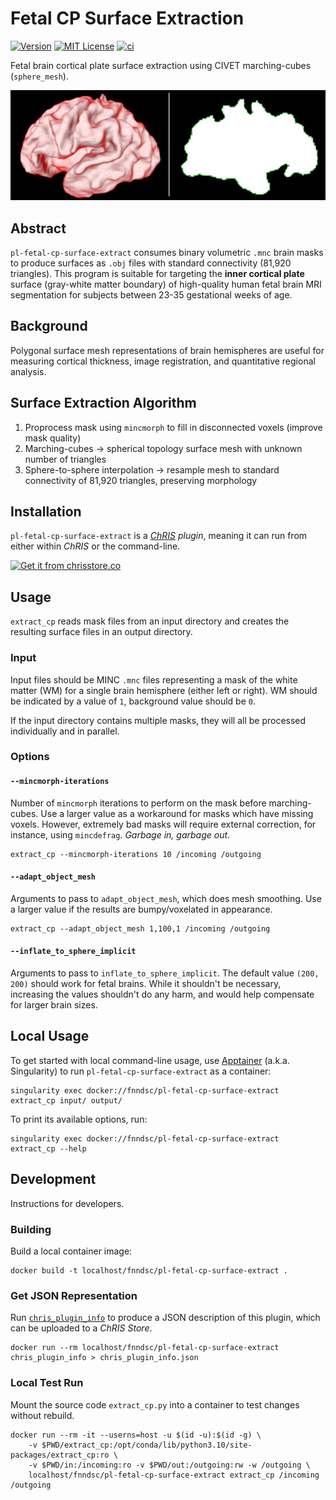 # Fetal CP Surface Extraction

[![Version](https://img.shields.io/docker/v/fnndsc/pl-fetal-cp-surface-extract?sort=semver)](https://hub.docker.com/r/fnndsc/pl-fetal-cp-surface-extract)
[![MIT License](https://img.shields.io/github/license/fnndsc/pl-fetal-cp-surface-extract)](https://github.com/FNNDSC/pl-fetal-cp-surface-extract/blob/main/LICENSE)
[![ci](https://github.com/FNNDSC/pl-fetal-cp-surface-extract/actions/workflows/ci.yml/badge.svg)](https://github.com/FNNDSC/pl-fetal-cp-surface-extract/actions/workflows/ci.yml)

Fetal brain cortical plate surface extraction using CIVET marching-cubes (`sphere_mesh`).

![Figure](docs/fig.png)

## Abstract

`pl-fetal-cp-surface-extract` consumes binary volumetric `.mnc` brain masks to produce
surfaces as `.obj` files with standard connectivity (81,920 triangles). This program is
suitable for targeting the **inner cortical plate** surface (gray-white matter boundary)
of high-quality human fetal brain MRI segmentation for subjects between 23-35 gestational
weeks of age.

## Background

Polygonal surface mesh representations of brain hemispheres are useful for measuring cortical
thickness, image registration, and quantitative regional analysis.

## Surface Extraction Algorithm

1. Proprocess mask using `mincmorph` to fill in disconnected voxels (improve mask quality)
2. Marching-cubes -> spherical topology surface mesh with unknown number of triangles
3. Sphere-to-sphere interpolation -> resample mesh to standard connectivity of 81,920 triangles, preserving morphology

## Installation

`pl-fetal-cp-surface-extract` is a _[ChRIS](https://chrisproject.org/) plugin_, meaning it can
run from either within _ChRIS_ or the command-line.

[![Get it from chrisstore.co](https://ipfs.babymri.org/ipfs/QmaQM9dUAYFjLVn3PpNTrpbKVavvSTxNLE5BocRCW1UoXG/light.png)](https://chrisstore.co/plugin/pl-fetal-cp-surface-extract)

## Usage

`extract_cp` reads mask files from an input directory and creates
the resulting surface files in an output directory.

### Input

Input files should be MINC `.mnc` files representing a mask of the white matter (WM)
for a single brain hemisphere (either left or right). WM should be indicated by a
value of `1`, background value should be `0`.

If the input directory contains multiple masks, they will all be processed
individually and in parallel.

### Options

#### `--mincmorph-iterations`

Number of `mincmorph` iterations to perform on the mask before marching-cubes.
Use a larger value as a workaround for masks which have missing voxels. However,
extremely bad masks will require external correction, for instance, using `mincdefrag`.
_Garbage in, garbage out_.

```shell
extract_cp --mincmorph-iterations 10 /incoming /outgoing
```

#### `--adapt_object_mesh`

Arguments to pass to `adapt_object_mesh`, which does mesh smoothing.
Use a larger value if the results are bumpy/voxelated in appearance.

```shell
extract_cp --adapt_object_mesh 1,100,1 /incoming /outgoing
```

#### `--inflate_to_sphere_implicit`

Arguments to pass to `inflate_to_sphere_implicit`. The default value `(200, 200)`
should work for fetal brains. While it shouldn't be necessary, increasing the
values shouldn't do any harm, and would help compensate for larger brain sizes.

## Local Usage

To get started with local command-line usage, use [Apptainer](https://apptainer.org/)
(a.k.a. Singularity) to run `pl-fetal-cp-surface-extract` as a container:

```shell
singularity exec docker://fnndsc/pl-fetal-cp-surface-extract extract_cp input/ output/
```

To print its available options, run:

```shell
singularity exec docker://fnndsc/pl-fetal-cp-surface-extract extract_cp --help
```

## Development

Instructions for developers.

### Building

Build a local container image:

```shell
docker build -t localhost/fnndsc/pl-fetal-cp-surface-extract .
```

### Get JSON Representation

Run [`chris_plugin_info`](https://github.com/FNNDSC/chris_plugin#usage)
to produce a JSON description of this plugin, which can be uploaded to a _ChRIS Store_.

```shell
docker run --rm localhost/fnndsc/pl-fetal-cp-surface-extract chris_plugin_info > chris_plugin_info.json
```

### Local Test Run

Mount the source code `extract_cp.py` into a container to test changes without rebuild.

```shell
docker run --rm -it --userns=host -u $(id -u):$(id -g) \
    -v $PWD/extract_cp:/opt/conda/lib/python3.10/site-packages/extract_cp:ro \
    -v $PWD/in:/incoming:ro -v $PWD/out:/outgoing:rw -w /outgoing \
    localhost/fnndsc/pl-fetal-cp-surface-extract extract_cp /incoming /outgoing
```


